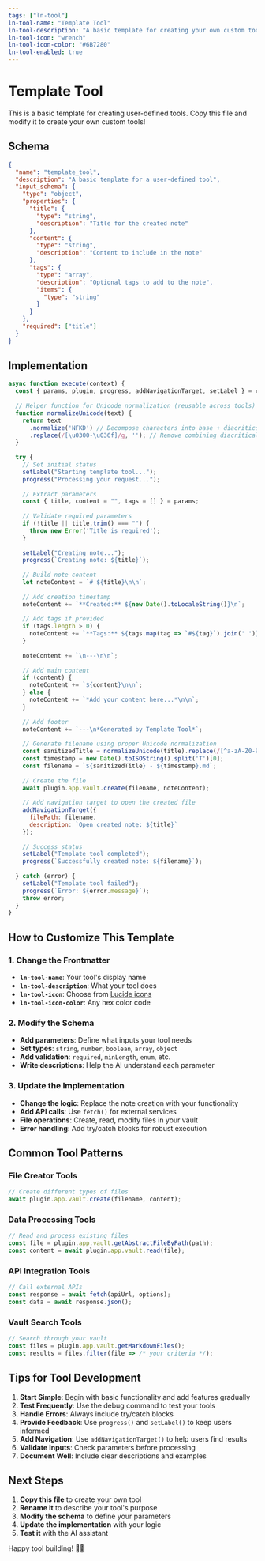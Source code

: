 ```yaml
---
tags: ["ln-tool"]
ln-tool-name: "Template Tool"
ln-tool-description: "A basic template for creating your own custom tools"
ln-tool-icon: "wrench"
ln-tool-icon-color: "#6B7280"
ln-tool-enabled: true
---
```


# Template Tool

This is a basic template for creating user-defined tools. Copy this file and modify it to create your own custom tools!

## Schema

```json
{
  "name": "template_tool",
  "description": "A basic template for a user-defined tool",
  "input_schema": {
    "type": "object",
    "properties": {
      "title": {
        "type": "string",
        "description": "Title for the created note"
      },
      "content": {
        "type": "string", 
        "description": "Content to include in the note"
      },
      "tags": {
        "type": "array",
        "description": "Optional tags to add to the note",
        "items": {
          "type": "string"
        }
      }
    },
    "required": ["title"]
  }
}
```

## Implementation

```javascript
async function execute(context) {
  const { params, plugin, progress, addNavigationTarget, setLabel } = context;
  
  // Helper function for Unicode normalization (reusable across tools)
  function normalizeUnicode(text) {
    return text
      .normalize('NFKD') // Decompose characters into base + diacritics
      .replace(/[\u0300-\u036f]/g, ''); // Remove combining diacritical marks
  }
  
  try {
    // Set initial status
    setLabel("Starting template tool...");
    progress("Processing your request...");
    
    // Extract parameters
    const { title, content = "", tags = [] } = params;
    
    // Validate required parameters
    if (!title || title.trim() === "") {
      throw new Error('Title is required');
    }
    
    setLabel("Creating note...");
    progress(`Creating note: ${title}`);
    
    // Build note content
    let noteContent = `# ${title}\n\n`;
    
    // Add creation timestamp
    noteContent += `**Created:** ${new Date().toLocaleString()}\n`;
    
    // Add tags if provided
    if (tags.length > 0) {
      noteContent += `**Tags:** ${tags.map(tag => `#${tag}`).join(' ')}\n`;
    }
    
    noteContent += `\n---\n\n`;
    
    // Add main content
    if (content) {
      noteContent += `${content}\n\n`;
    } else {
      noteContent += `*Add your content here...*\n\n`;
    }
    
    // Add footer
    noteContent += `---\n*Generated by Template Tool*`;
    
    // Generate filename using proper Unicode normalization
    const sanitizedTitle = normalizeUnicode(title).replace(/[^a-zA-Z0-9 ]/g, '').trim();
    const timestamp = new Date().toISOString().split('T')[0];
    const filename = `${sanitizedTitle} - ${timestamp}.md`;
    
    // Create the file
    await plugin.app.vault.create(filename, noteContent);
    
    // Add navigation target to open the created file
    addNavigationTarget({
      filePath: filename,
      description: `Open created note: ${title}`
    });
    
    // Success status
    setLabel("Template tool completed");
    progress(`Successfully created note: ${filename}`);
    
  } catch (error) {
    setLabel("Template tool failed");
    progress(`Error: ${error.message}`);
    throw error;
  }
}
```

## How to Customize This Template

### 1. Change the Frontmatter
- **`ln-tool-name`**: Your tool's display name
- **`ln-tool-description`**: What your tool does
- **`ln-tool-icon`**: Choose from [Lucide icons](https://lucide.dev/)
- **`ln-tool-icon-color`**: Any hex color code

### 2. Modify the Schema
- **Add parameters**: Define what inputs your tool needs
- **Set types**: `string`, `number`, `boolean`, `array`, `object`
- **Add validation**: `required`, `minLength`, `enum`, etc.
- **Write descriptions**: Help the AI understand each parameter

### 3. Update the Implementation
- **Change the logic**: Replace the note creation with your functionality
- **Add API calls**: Use `fetch()` for external services
- **File operations**: Create, read, modify files in your vault
- **Error handling**: Add try/catch blocks for robust execution

## Common Tool Patterns

### File Creator Tools
```javascript
// Create different types of files
await plugin.app.vault.create(filename, content);
```

### Data Processing Tools
```javascript
// Read and process existing files
const file = plugin.app.vault.getAbstractFileByPath(path);
const content = await plugin.app.vault.read(file);
```

### API Integration Tools
```javascript
// Call external APIs
const response = await fetch(apiUrl, options);
const data = await response.json();
```

### Vault Search Tools
```javascript
// Search through your vault
const files = plugin.app.vault.getMarkdownFiles();
const results = files.filter(file => /* your criteria */);
```

## Tips for Tool Development

1. **Start Simple**: Begin with basic functionality and add features gradually
2. **Test Frequently**: Use the debug command to test your tools
3. **Handle Errors**: Always include try/catch blocks
4. **Provide Feedback**: Use `progress()` and `setLabel()` to keep users informed
5. **Add Navigation**: Use `addNavigationTarget()` to help users find results
6. **Validate Inputs**: Check parameters before processing
7. **Document Well**: Include clear descriptions and examples

## Next Steps

1. **Copy this file** to create your own tool
2. **Rename it** to describe your tool's purpose
3. **Modify the schema** to define your parameters
4. **Update the implementation** with your logic
5. **Test it** with the AI assistant

Happy tool building! 🔧✨ 